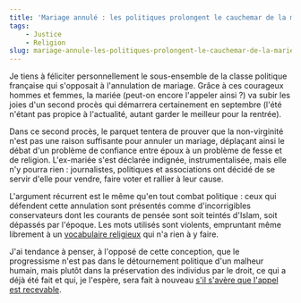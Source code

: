 ```yaml
---
title: 'Mariage annulé : les politiques prolongent le cauchemar de la mariée'
tags:
    - Justice
    - Religion
slug: mariage-annule-les-politiques-prolongent-le-cauchemar-de-la-mariee
---
```


Je tiens à féliciter personnellement le sous-ensemble de la classe politique
française qui s'opposait à l'annulation de mariage. Grâce à ces courageux hommes
et femmes, la mariée (peut-on encore l'appeler ainsi ?) va subir les joies d'un
second procès qui démarrera certainement en septembre (l'été n'étant pas propice
à l'actualité, autant garder le meilleur pour la rentrée).

Dans ce second procès, le parquet tentera de prouver que la non-virginité n'est
pas une raison suffisante pour annuler un mariage, déplaçant ainsi le débat d'un
problème de confiance entre époux à un problème de fesse et de religion.
L'ex-mariée s'est déclarée indignée, instrumentalisée, mais elle n'y pourra
rien : journalistes, politiques et associations ont décidé de se servir d'elle
pour vendre, faire voter et rallier à leur cause.

L'argument récurrent est le même qu'en tout combat politique : ceux qui
défendent cette annulation sont présentés comme d'incorrigibles conservateurs
dont les courants de pensée sont soit teintés d'Islam, soit dépassés par
l'époque. Les mots utilisés sont violents, empruntant même librement à un
[vocabulaire religieux](https://fr.wikipedia.org/wiki/Fatwa) qui n'a rien à y
faire.

J'ai tendance à penser, à l'opposé de cette conception, que le progressisme
n'est pas dans le détournement politique d'un malheur humain, mais plutôt dans
la préservation des individus par le droit, ce qui a déjà été fait et qui, je
l'espère, sera fait à nouveau
[s'il s'avère que l'appel est recevable](http://www.maitre-eolas.fr/post/2008/06/02/974-affaire-du-mariage-annule-la-chancellerie-demande-au-parquet-general-de-faire-appel).
